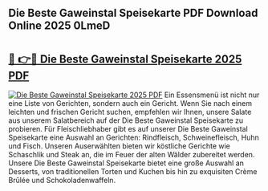 ## Die Beste Gaweinstal Speisekarte PDF Download Online 2025 0LmeD

# <h2><a href="http://gc8adm.nevu.top/?p=Die+Beste+Gaweinstal+Speisekarte">🔗 👉🔴 Die Beste Gaweinstal Speisekarte 2025 PDF</a></h2>

[![Die Beste Gaweinstal Speisekarte 2025 PDF](https://i.imgur.com/dBaPXMq.png)](http://gc8adm.nevu.top/?p=Die+Beste+Gaweinstal+Speisekarte)
Ein Essensmenü ist nicht nur eine Liste von Gerichten, sondern auch ein Gericht. Wenn Sie nach einem leichten und frischen Gericht suchen, empfehlen wir Ihnen, unsere Salate aus unserem Salatbereich auf der Die Beste Gaweinstal Speisekarte zu probieren. Für Fleischliebhaber gibt es auf unserer Die Beste Gaweinstal Speisekarte eine Auswahl an Gerichten: Rindfleisch, Schweinefleisch, Huhn und Fisch. Unseren Auserwählten bieten wir köstliche Gerichte wie Schaschlik und Steak an, die im Feuer der alten Wälder zubereitet werden. Unsere Die Beste Gaweinstal Speisekarte bietet eine große Auswahl an Desserts, von traditionellen Torten und Kuchen bis hin zu exquisiten Crème Brûlée und Schokoladenwaffeln.
